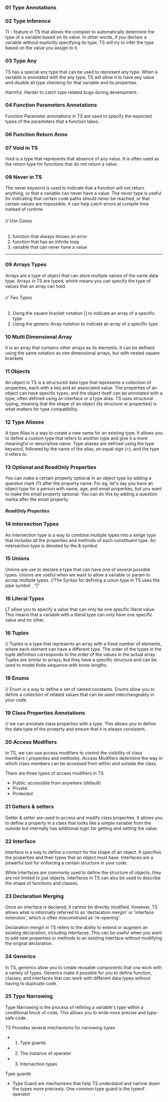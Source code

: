 ### 01 Type Annotations


### 02 Type Inference
TI - feature in TS that allows the complier to automatically determine the type of a variable based on its value. In other words, if you declare a variable without explicitly specifying its type, TS will try to infer the type based on the value you assign to it.

### 03 Type Any
TS has a special any type that can be used to represent any type. When a variable is annotated with the any type, TS will allow it to have any value and disable all type checking for that variable and its properties.

Harmful. Harder to catch type related bugs during development.

### 04 Function Parameters Annotations
Function Parameter annotations in TS are used to specify the expected types of the parameters that a function takes.


### 06 Function Return Anno


### 07 Void in TS
Void is a type that represents that absence of any value. It is often used as the return type for functions that do not return a value.

### 08 Never in TS
The never keyword is used to indicate that a function will not return anything, or that a variable can never have a value. The never type is useful for indicating that certain code paths should never be reached, or that certain values are impossible. It can help catch errors at compile time instead of runtime

###### // Use Cases
1) function that always throws an error
2) function that has an infinite loop
3) variable that can never have a value

---

### 09 Arrays Types
Arrays are a type of object that can store multiple values of the same data type. Arrays in TS are typed, which means you can specify the type of values that an array can hold.

###### // Two Types
1) Using the square bracket notation [] to indicate an array of a specific type
2) Using the generic Array<type> notation to indicate an array of a specific type


### 10 Multi Dimensional Array
It is an array that contains other arrays as its elements. It can be defined using the same notation as one dimensional arrays, but with nested square brackets


### 11 Objects
An object in TS is a structured data type that represents a collection of properties, each with a key and an associated value. The properties of an object can have specific types, and the object itself can be annotated with a type, often defined using an interface or a type alias. TS uses structural typing, meaning that the shape of an object (its structure or properties) is what matters for type compatibility.

### 12 Type Aliases
A type Alias is a way to create a new name for an existing type. It allows you to define a custom type that refers to another type and give it a more meaningful or descriptive name.
Type aliases are defined using the type keyword, followed by the name of the alias, an equal sign (=), and the type it refers to.


### 13 Optional and ReadOnly Properties
You can make a certain property optional in an object type by adding a question mark (?) after the property name.
For eg, let's say you have an object type for a person with name, age, and email properties, but you want to make the email property optional. You can do this by adding a question marka after the email property.

##### ReadOnly Properties


### 14 Intersection Types
An intersection type is a way to combine multiple types into a sinlge type that includes all the properties and methods of each constituent type. An intersection type is denoted by the & symbol


### 15 Unions
Unions are use to declare a type that can have one of several possible types. Unions are useful when we want to allow a variable or param to accep multiple types.
//The Syntax for defining a union type in TS uses the pipe symbol . "|"

### 16 Literal Types
LT allow you to specify a value that can only be one specific literal value. This means that a variable with a literal type can only have one specific value and no other.

### 16 Tuples
// Tuples is a type that represents an array with a fixed number of elements, where each element can have a different type. The order of the types in the tuple definition corresponds to the order of the values in the actual array. Tuples are similar to arrays, but they have a specific structure and can be used to model finite sequence with know lengths.

### 18 Enums
// Enum is a way to define a set of named constants. Enums allow you to define a collection of related values that can be used interchangeably in your code.

### 19 Class Properties Annotations
// we can annotate class properties with a type. This allows you to define the data type of the proeprty and ensure that it is always consistent.


### 20 Access Modifiers
In TS, we can use access modifiers to control the visibility of class members ( properties and methods). Access Modifiers determine the way in which class members can be accessed from within and outside the class.

There are three types of access modifiers in TS
- Public: accessible from anywhere (default)
- Private: 
- Protected

### 21 Getters & setters
 Getter & setter are used to access and modify class properties. It allows you to define a property in a class that looks like a simple variable from the outside but internally has additional logic for getting and setting the value.

 ### 22 Interface
Interface is a way to define a contact for the shape of an object. It specifies the properties and their types that an object must have. Interfaces are a powerful tool for enforcing a certain structure in your code.

While Interfaces are commonly used to define the structure of objects, they are not limited to just objects. Interfaces in TS can also be used to describe the shape of functions and classes.


###  23 Declaration Merging
Once an interface is declared, it cannot be directly modified. However, TS allows what is informally referred to as 'declaration mergin' or 'interface extension', which is often misconstrued as 're-opening'.

Declaration mergin in TS refers to the ability to extend or augment an existing declaration, including interfaces. This can be useful when you want to add new properties or methods to an existing interface without modifying the orignal declaration.

### 24 Generics
In TS, generics allow you to create reusable components that cna work with a variety of types. Generics make it possible for you to define function, classes, and interfaces that can work with different data types without having to duplicate code.


### 25 Type Narrowing
Type Narrowing is the process of refining a variable's type within a conditional block of code. This allows you to write more precise and type-safe code.

TS Provides several mechanisms for narrowing types
- 1) Type guards
- 2) The instance of operator
- 3) Intersection types

Type guards
- Type Guard are mechanisms that help TS understand and narrow down the types more precisely. One common type guard is the typeof operator